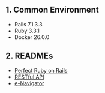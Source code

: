 ## 1. Common Environment

- Rails 7.1.3.3
- Ruby 3.3.1
- Docker 26.0.0

## 2. READMEs

- [Perfect Ruby on Rails](./perfect-ruby-on-rails/README.md)
- [RESTful API](./restful-api/README.md)
- [e-Navigator](./e-navigator/README.md)
